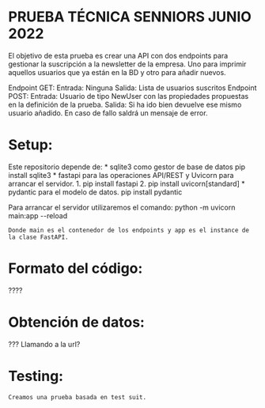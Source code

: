 # PRUEBA TÉCNICA SENNIORS JUNIO 2022

El objetivo de esta prueba es crear una API con dos endpoints para gestionar la suscripción a la newsletter de la empresa. 
Uno para imprimir aquellos usuarios que ya están en la BD y otro para añadir nuevos. 

Endpoint GET:
	Entrada: Ninguna
	Salida:  Lista de usuarios suscritos
Endpoint POST:
	Entrada: Usuario de tipo NewUser con las propiedades propuestas en la definición de la prueba.
	Salida:  Si ha ido bien devuelve ese mismo usuario añadido. En caso de fallo saldrá un mensaje de error.
	
# Setup:

Este repositorio depende de:
	* sqlite3 como gestor de base de datos
		pip install sqlite3
	* fastapi para las operaciones API/REST y Uvicorn para arrancar el servidor.
		1. pip install fastapi
		2. pip install uvicorn[standard]
	* pydantic para el modelo de datos.
		pip install pydantic
		
Para arrancar el servidor utilizaremos el comando:
	python -m uvicorn main:app --reload
	
	Donde main es el contenedor de los endpoints y app es el instance de la clase FastAPI.
	
# Formato del código: 

????

# Obtención de datos: 

??? Llamando a la url?

# Testing: 

	Creamos una prueba basada en test suit. 
